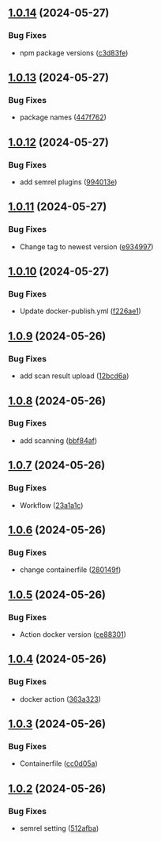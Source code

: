 ## [1.0.14](https://github.com/ducke/semantic-release/compare/v1.0.13...v1.0.14) (2024-05-27)


### Bug Fixes

* npm package versions ([c3d83fe](https://github.com/ducke/semantic-release/commit/c3d83fe013e7141116e893c12a872c63f23a823f))

## [1.0.13](https://github.com/ducke/semantic-release/compare/v1.0.12...v1.0.13) (2024-05-27)


### Bug Fixes

* package names ([447f762](https://github.com/ducke/semantic-release/commit/447f7624b0f89d40e9e5c94448b8a91715d29f27))

## [1.0.12](https://github.com/ducke/semantic-release/compare/v1.0.11...v1.0.12) (2024-05-27)


### Bug Fixes

* add semrel plugins ([994013e](https://github.com/ducke/semantic-release/commit/994013e326ea74083f0300ab97a5892f44eaa684))

## [1.0.11](https://github.com/ducke/semantic-release/compare/v1.0.10...v1.0.11) (2024-05-27)


### Bug Fixes

* Change tag to newest version ([e934997](https://github.com/ducke/semantic-release/commit/e93499772d77ba90b57ccaa0f75c0f84c4b1243b))

## [1.0.10](https://github.com/ducke/semantic-release/compare/v1.0.9...v1.0.10) (2024-05-27)


### Bug Fixes

* Update docker-publish.yml ([f226ae1](https://github.com/ducke/semantic-release/commit/f226ae1058f6f29b6f75f4ed208b9444a2d00cb6))

## [1.0.9](https://github.com/ducke/semantic-release/compare/v1.0.8...v1.0.9) (2024-05-26)


### Bug Fixes

* add scan result upload ([12bcd6a](https://github.com/ducke/semantic-release/commit/12bcd6ab96744b716ea43f054913623da3eca33b))

## [1.0.8](https://github.com/ducke/semantic-release/compare/v1.0.7...v1.0.8) (2024-05-26)


### Bug Fixes

* add scanning ([bbf84af](https://github.com/ducke/semantic-release/commit/bbf84afd5508d880c905a48a24b1e720f3fa3bce))

## [1.0.7](https://github.com/ducke/semantic-release/compare/v1.0.6...v1.0.7) (2024-05-26)


### Bug Fixes

* Workflow ([23a1a1c](https://github.com/ducke/semantic-release/commit/23a1a1ca149aa93cb8bdd4d620d64db091ab437e))

## [1.0.6](https://github.com/ducke/semantic-release/compare/v1.0.5...v1.0.6) (2024-05-26)


### Bug Fixes

* change containerfile ([280149f](https://github.com/ducke/semantic-release/commit/280149f961567e26ba1dd046994770d4a95ba60a))

## [1.0.5](https://github.com/ducke/semantic-release/compare/v1.0.4...v1.0.5) (2024-05-26)


### Bug Fixes

* Action docker version ([ce88301](https://github.com/ducke/semantic-release/commit/ce88301218a6faa981c9a3ac23a275082b9dbd88))

## [1.0.4](https://github.com/ducke/semantic-release/compare/v1.0.3...v1.0.4) (2024-05-26)


### Bug Fixes

* docker action ([363a323](https://github.com/ducke/semantic-release/commit/363a323a8be6e65fd0bb01f2af26c7b2866cc99d))

## [1.0.3](https://github.com/ducke/semantic-release/compare/v1.0.2...v1.0.3) (2024-05-26)


### Bug Fixes

* Containerfile ([cc0d05a](https://github.com/ducke/semantic-release/commit/cc0d05a59a49f47d17186f6fa4be67dc806a2d9d))

## [1.0.2](https://github.com/ducke/semantic-release/compare/v1.0.1...v1.0.2) (2024-05-26)


### Bug Fixes

* semrel setting ([512afba](https://github.com/ducke/semantic-release/commit/512afba0e17eaf988c83f0900e75e3cd53b86aae))
